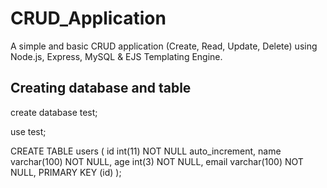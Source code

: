 # CRUD_Application
A simple and basic CRUD application (Create, Read, Update, Delete) using Node.js, Express, MySQL &amp; EJS Templating Engine.
## Creating database and table

create database test;

use test;

CREATE TABLE users (
id int(11) NOT NULL auto_increment,
name varchar(100) NOT NULL,
age int(3) NOT NULL,
email varchar(100) NOT NULL,
PRIMARY KEY (id)
);
